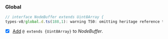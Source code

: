 ### Global

```js
// interface NodeBuffer extends Uint8Array {
types-v8/global.d.ts(188,1): warning TS0: omitting heritage reference to a type/value conflict: Uint8Array
```

- [x] [Add](v8/global.js#357) `@ extends {Uint8Array}` to _NodeBuffer_.